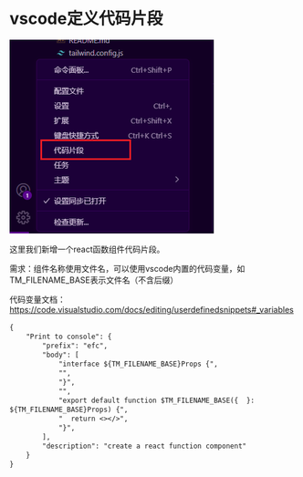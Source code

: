 # vscode定义代码片段

![Alt text](./images/dmpd1.png)

这里我们新增一个react函数组件代码片段。

需求：组件名称使用文件名，可以使用vscode内置的代码变量，如TM_FILENAME_BASE表示文件名（不含后缀）

代码变量文档：https://code.visualstudio.com/docs/editing/userdefinedsnippets#_variables

```
{
	"Print to console": {
		"prefix": "efc",
		"body": [
			"interface ${TM_FILENAME_BASE}Props {",
			"",
			"}",
			"",
			"export default function $TM_FILENAME_BASE({  }: ${TM_FILENAME_BASE}Props) {",
			"  return <></>",
			"}",
		],
		"description": "create a react function component"
	}
}
```